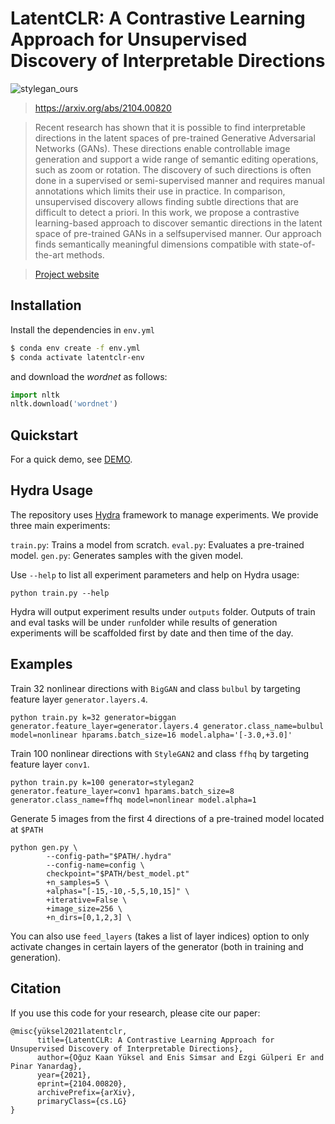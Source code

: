 #  LatentCLR: A Contrastive Learning Approach for Unsupervised Discovery of Interpretable Directions 

![stylegan_ours](https://user-images.githubusercontent.com/34350876/136622590-1e6dc067-c2ba-4b80-a1e2-507bdede1143.png)

> https://arxiv.org/abs/2104.00820

> Recent research has shown that it is possible to find interpretable directions in the latent spaces of pre-trained Generative  Adversarial Networks (GANs). These directions enable controllable image generation and support a wide range of semantic editing operations, such as zoom or rotation. The discovery of such directions is often done in a supervised or semi-supervised manner and requires manual annotations which limits their use in practice. In comparison, unsupervised discovery allows finding subtle directions that are difficult to detect a priori.
In this work, we propose a contrastive learning-based approach to discover semantic directions in the latent space of pre-trained GANs in a selfsupervised manner. Our approach finds semantically meaningful dimensions compatible with state-of-the-art methods.

> [Project website](https://catlab-team.github.io/latentclr/)


## Installation

Install the dependencies in ``env.yml``
``` bash
$ conda env create -f env.yml
$ conda activate latentclr-env
```

and download the *wordnet* as follows:
``` python
import nltk
nltk.download('wordnet')
```

## Quickstart

For a quick demo, see [DEMO](demo/).

## Hydra Usage

The repository uses [Hydra](https://hydra.cc) framework to manage experiments.
We provide three main experiments:

``train.py``: Trains a model from scratch.
``eval.py``: Evaluates a pre-trained model.
``gen.py``: Generates samples with the given model.

Use ``--help`` to list all experiment parameters and help on Hydra usage:

```
python train.py --help
```

Hydra will output experiment results under ``outputs`` folder.
Outputs of train and eval tasks will be under ``run``folder while results of generation experiments will be scaffolded first by date and then time of the day.

## Examples

Train 32 nonlinear directions with ``BigGAN`` and class ``bulbul`` by targeting feature layer ``generator.layers.4``.

```
python train.py k=32 generator=biggan generator.feature_layer=generator.layers.4 generator.class_name=bulbul model=nonlinear hparams.batch_size=16 model.alpha='[-3.0,+3.0]'
```

Train 100 nonlinear directions with ``StyleGAN2`` and class ``ffhq`` by targeting feature layer ``conv1``.

```
python train.py k=100 generator=stylegan2 generator.feature_layer=conv1 hparams.batch_size=8 generator.class_name=ffhq model=nonlinear model.alpha=1
```

Generate 5 images from the first 4 directions of a pre-trained model located at ``$PATH``

```
python gen.py \
        --config-path="$PATH/.hydra"
        --config-name=config \
        checkpoint="$PATH/best_model.pt"
        +n_samples=5 \
        +alphas="[-15,-10,-5,5,10,15]" \
        +iterative=False \
        +image_size=256 \
        +n_dirs=[0,1,2,3] \
```

You can also use ``feed_layers`` (takes a list of layer indices) option to only activate changes in certain layers of the generator (both in training and generation).


## Citation

If you use this code for your research, please cite our paper:
```
@misc{yüksel2021latentclr,
      title={LatentCLR: A Contrastive Learning Approach for Unsupervised Discovery of Interpretable Directions},
      author={Oğuz Kaan Yüksel and Enis Simsar and Ezgi Gülperi Er and Pinar Yanardag},
      year={2021},
      eprint={2104.00820},
      archivePrefix={arXiv},
      primaryClass={cs.LG}
}
```


